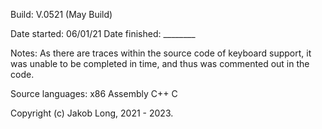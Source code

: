 Build: V.0521 (May Build)

Date started:  06/01/21
Date finished: ________

Notes:
	As there are traces within the source code of keyboard support,
	it was unable to be completed in time, and thus was commented
	out in the code.

Source languages:
	x86 Assembly
	C++
	C

Copyright (c) Jakob Long, 2021 - 2023.
